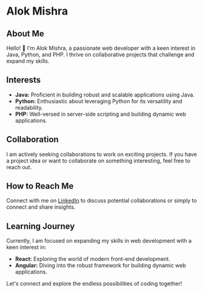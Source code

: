 # Alok Mishra

## About Me

Hello! 👋 I'm Alok Mishra, a passionate web developer with a keen interest in Java, Python, and PHP. I thrive on collaborative projects that challenge and expand my skills.

## Interests

- **Java:** Proficient in building robust and scalable applications using Java.
- **Python:** Enthusiastic about leveraging Python for its versatility and readability.
- **PHP:** Well-versed in server-side scripting and building dynamic web applications.

## Collaboration

I am actively seeking collaborations to work on exciting projects. If you have a project idea or want to collaborate on something interesting, feel free to reach out.

## How to Reach Me

Connect with me on [LinkedIn](https://www.linkedin.com/in/alok-mishra-95090b266) to discuss potential collaborations or simply to connect and share insights.

## Learning Journey

Currently, I am focused on expanding my skills in web development with a keen interest in:

- **React:** Exploring the world of modern front-end development.
- **Angular:** Diving into the robust framework for building dynamic web applications.

Let's connect and explore the endless possibilities of coding together!
